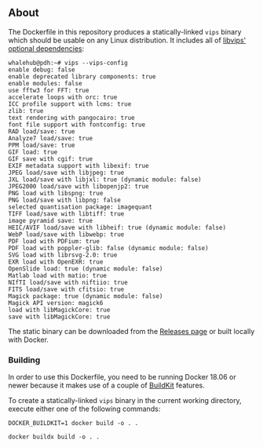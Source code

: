 ## About
The Dockerfile in this repository produces a statically-linked `vips` binary which should be usable on any Linux distribution. It includes all of [libvips' optional dependencies](https://github.com/libvips/libvips#optional-dependencies):

```
whalehub@pdh:~# vips --vips-config
enable debug: false
enable deprecated library components: true
enable modules: false
use fftw3 for FFT: true
accelerate loops with orc: true
ICC profile support with lcms: true
zlib: true
text rendering with pangocairo: true
font file support with fontconfig: true
RAD load/save: true
Analyze7 load/save: true
PPM load/save: true
GIF load: true
GIF save with cgif: true
EXIF metadata support with libexif: true
JPEG load/save with libjpeg: true
JXL load/save with libjxl: true (dynamic module: false)
JPEG2000 load/save with libopenjp2: true
PNG load with libspng: true
PNG load/save with libpng: false
selected quantisation package: imagequant
TIFF load/save with libtiff: true
image pyramid save: true
HEIC/AVIF load/save with libheif: true (dynamic module: false)
WebP load/save with libwebp: true
PDF load with PDFium: true
PDF load with poppler-glib: false (dynamic module: false)
SVG load with librsvg-2.0: true
EXR load with OpenEXR: true
OpenSlide load: true (dynamic module: false)
Matlab load with matio: true
NIfTI load/save with niftiio: true
FITS load/save with cfitsio: true
Magick package: true (dynamic module: false)
Magick API version: magick6
load with libMagickCore: true
save with libMagickCore: true
```

The static binary can be downloaded from the [Releases page](https://github.com/whalehub/libvips-static/releases) or built locally with Docker.

### Building
In order to use this Dockerfile, you need to be running Docker 18.06 or newer because it makes use of a couple of [BuildKit](https://github.com/moby/buildkit) features.

To create a statically-linked `vips` binary in the current working directory, execute either one of the following commands:

```
DOCKER_BUILDKIT=1 docker build -o . .
```

```
docker buildx build -o . .
```
